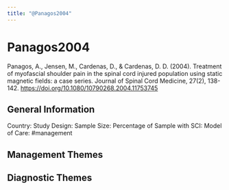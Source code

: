 ```yaml
---
title: "@Panagos2004"
---
```


# Panagos2004
Panagos, A., Jensen, M., Cardenas, D., & Cardenas, D. D. (2004). Treatment of myofascial shoulder pain in the spinal cord injured population using static magnetic fields: a case series. Journal of Spinal Cord Medicine, 27(2), 138-142. https://doi.org/10.1080/10790268.2004.11753745 

## General Information
Country: 
Study Design: 
Sample Size: 
Percentage of Sample with SCI:
Model of Care: #management 

## Management Themes


## Diagnostic Themes
